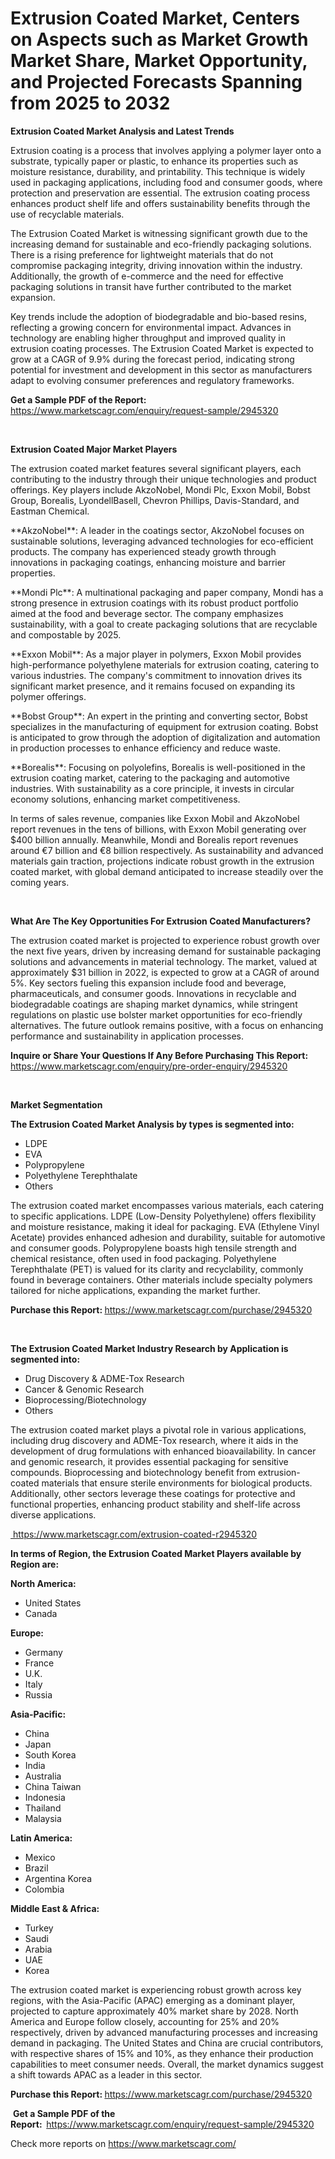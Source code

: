 <p><h1>Extrusion Coated Market, Centers on Aspects such as Market Growth Market Share, Market Opportunity, and Projected Forecasts Spanning from 2025 to 2032</h1></p><p><strong>Extrusion Coated Market Analysis and Latest Trends</strong></p>
<p><p>Extrusion coating is a process that involves applying a polymer layer onto a substrate, typically paper or plastic, to enhance its properties such as moisture resistance, durability, and printability. This technique is widely used in packaging applications, including food and consumer goods, where protection and preservation are essential. The extrusion coating process enhances product shelf life and offers sustainability benefits through the use of recyclable materials.</p><p>The Extrusion Coated Market is witnessing significant growth due to the increasing demand for sustainable and eco-friendly packaging solutions. There is a rising preference for lightweight materials that do not compromise packaging integrity, driving innovation within the industry. Additionally, the growth of e-commerce and the need for effective packaging solutions in transit have further contributed to the market expansion.</p><p>Key trends include the adoption of biodegradable and bio-based resins, reflecting a growing concern for environmental impact. Advances in technology are enabling higher throughput and improved quality in extrusion coating processes. The Extrusion Coated Market is expected to grow at a CAGR of 9.9% during the forecast period, indicating strong potential for investment and development in this sector as manufacturers adapt to evolving consumer preferences and regulatory frameworks.</p></p>
<p><strong>Get a Sample PDF of the Report:&nbsp;</strong> <a href="https://www.marketscagr.com/enquiry/request-sample/2945320?utm_campaign=3169&utm_medium=2&utm_source=Github&utm_content=ia&utm_term=11032025&utm_id=extrusion-coated">https://www.marketscagr.com/enquiry/request-sample/2945320</a></p>
<p>&nbsp;</p>
<p><strong>Extrusion Coated Major Market Players</strong></p>
<p><p>The extrusion coated market features several significant players, each contributing to the industry through their unique technologies and product offerings. Key players include AkzoNobel, Mondi Plc, Exxon Mobil, Bobst Group, Borealis, LyondellBasell, Chevron Phillips, Davis-Standard, and Eastman Chemical.</p><p>**AkzoNobel**: A leader in the coatings sector, AkzoNobel focuses on sustainable solutions, leveraging advanced technologies for eco-efficient products. The company has experienced steady growth through innovations in packaging coatings, enhancing moisture and barrier properties.</p><p>**Mondi Plc**: A multinational packaging and paper company, Mondi has a strong presence in extrusion coatings with its robust product portfolio aimed at the food and beverage sector. The company emphasizes sustainability, with a goal to create packaging solutions that are recyclable and compostable by 2025.</p><p>**Exxon Mobil**: As a major player in polymers, Exxon Mobil provides high-performance polyethylene materials for extrusion coating, catering to various industries. The company's commitment to innovation drives its significant market presence, and it remains focused on expanding its polymer offerings.</p><p>**Bobst Group**: An expert in the printing and converting sector, Bobst specializes in the manufacturing of equipment for extrusion coating. Bobst is anticipated to grow through the adoption of digitalization and automation in production processes to enhance efficiency and reduce waste.</p><p>**Borealis**: Focusing on polyolefins, Borealis is well-positioned in the extrusion coating market, catering to the packaging and automotive industries. With sustainability as a core principle, it invests in circular economy solutions, enhancing market competitiveness.</p><p>In terms of sales revenue, companies like Exxon Mobil and AkzoNobel report revenues in the tens of billions, with Exxon Mobil generating over $400 billion annually. Meanwhile, Mondi and Borealis report revenues around €7 billion and €8 billion respectively. As sustainability and advanced materials gain traction, projections indicate robust growth in the extrusion coated market, with global demand anticipated to increase steadily over the coming years.</p></p>
<p>&nbsp;</p>
<p><strong>What Are The Key Opportunities For Extrusion Coated Manufacturers?</strong></p>
<p><p>The extrusion coated market is projected to experience robust growth over the next five years, driven by increasing demand for sustainable packaging solutions and advancements in material technology. The market, valued at approximately $31 billion in 2022, is expected to grow at a CAGR of around 5%. Key sectors fueling this expansion include food and beverage, pharmaceuticals, and consumer goods. Innovations in recyclable and biodegradable coatings are shaping market dynamics, while stringent regulations on plastic use bolster market opportunities for eco-friendly alternatives. The future outlook remains positive, with a focus on enhancing performance and sustainability in application processes.</p></p>
<p><strong>Inquire or Share Your Questions If Any Before Purchasing This Report:</strong> <a href="https://www.marketscagr.com/enquiry/pre-order-enquiry/2945320?utm_campaign=3169&utm_medium=2&utm_source=Github&utm_content=ia&utm_term=11032025&utm_id=extrusion-coated">https://www.marketscagr.com/enquiry/pre-order-enquiry/2945320</a></p>
<p>&nbsp;</p>
<p><strong>Market Segmentation</strong></p>
<p><strong>The Extrusion Coated Market Analysis by types is segmented into:</strong></p>
<p><ul><li>LDPE</li><li>EVA</li><li>Polypropylene</li><li>Polyethylene Terephthalate</li><li>Others</li></ul></p>
<p><p>The extrusion coated market encompasses various materials, each catering to specific applications. LDPE (Low-Density Polyethylene) offers flexibility and moisture resistance, making it ideal for packaging. EVA (Ethylene Vinyl Acetate) provides enhanced adhesion and durability, suitable for automotive and consumer goods. Polypropylene boasts high tensile strength and chemical resistance, often used in food packaging. Polyethylene Terephthalate (PET) is valued for its clarity and recyclability, commonly found in beverage containers. Other materials include specialty polymers tailored for niche applications, expanding the market further.</p></p>
<p><strong>Purchase this Report:&nbsp;</strong><a href="https://www.marketscagr.com/purchase/2945320?utm_campaign=3169&utm_medium=2&utm_source=Github&utm_content=ia&utm_term=11032025&utm_id=extrusion-coated">https://www.marketscagr.com/purchase/2945320</a></p>
<p>&nbsp;</p>
<p><strong>The Extrusion Coated Market Industry Research by Application is segmented into:</strong></p>
<p><ul><li>Drug Discovery & ADME-Tox Research</li><li>Cancer & Genomic Research</li><li>Bioprocessing/Biotechnology</li><li>Others</li></ul></p>
<p><p>The extrusion coated market plays a pivotal role in various applications, including drug discovery and ADME-Tox research, where it aids in the development of drug formulations with enhanced bioavailability. In cancer and genomic research, it provides essential packaging for sensitive compounds. Bioprocessing and biotechnology benefit from extrusion-coated materials that ensure sterile environments for biological products. Additionally, other sectors leverage these coatings for protective and functional properties, enhancing product stability and shelf-life across diverse applications.</p></p>
<p><a href="https://www.marketscagr.com/extrusion-coated-r2945320?utm_campaign=3169&utm_medium=2&utm_source=Github&utm_content=ia&utm_term=11032025&utm_id=extrusion-coated">&nbsp;https://www.marketscagr.com/extrusion-coated-r2945320</a></p>
<p><strong>In terms of Region, the Extrusion Coated Market Players available by Region are:</strong></p>
<p>
    <p> <strong> North America: </strong>
        <ul>
            <li>United States</li>
            <li>Canada</li>
        </ul>
        </p> 
    <p> <strong> Europe: </strong>
        <ul>
            <li>Germany</li>
            <li>France</li>
            <li>U.K.</li>
            <li>Italy</li>
            <li>Russia</li>
        </ul>
        </p> 
    <p> <strong> Asia-Pacific: </strong>
        <ul>
            <li>China</li>
            <li>Japan</li>
            <li>South Korea</li>
            <li>India</li>
            <li>Australia</li>
            <li>China Taiwan</li>
            <li>Indonesia</li>
            <li>Thailand</li>
            <li>Malaysia</li>
        </ul>
        </p> 
    <p> <strong> Latin America: </strong>
        <ul>
            <li>Mexico</li>
            <li>Brazil</li>
            <li>Argentina Korea</li>
            <li>Colombia</li>
        </ul>
        </p> 
    <p> <strong> Middle East & Africa: </strong>
        <ul>
            <li>Turkey</li>
            <li>Saudi</li>
            <li>Arabia</li>
            <li>UAE</li>
            <li>Korea</li>
        </ul>
    </p>
    </p>
<p><p>The extrusion coated market is experiencing robust growth across key regions, with the Asia-Pacific (APAC) emerging as a dominant player, projected to capture approximately 40% market share by 2028. North America and Europe follow closely, accounting for 25% and 20% respectively, driven by advanced manufacturing processes and increasing demand in packaging. The United States and China are crucial contributors, with respective shares of 15% and 10%, as they enhance their production capabilities to meet consumer needs. Overall, the market dynamics suggest a shift towards APAC as a leader in this sector.</p></p>
<p><strong>Purchase this Report: </strong><a href="https://www.marketscagr.com/purchase/2945320?utm_campaign=3169&utm_medium=2&utm_source=Github&utm_content=ia&utm_term=11032025&utm_id=extrusion-coated">https://www.marketscagr.com/purchase/2945320</a></p>
<p>&nbsp;<strong>Get a Sample PDF of the Report:&nbsp;&nbsp;</strong><a href="https://www.marketscagr.com/enquiry/request-sample/2945320?utm_campaign=3169&utm_medium=2&utm_source=Github&utm_content=ia&utm_term=11032025&utm_id=extrusion-coated">https://www.marketscagr.com/enquiry/request-sample/2945320</a></p>
<p><strong></strong></p>
<p>Check more reports on <a href="https://www.marketscagr.com/?utm_campaign=3169&utm_medium=2&utm_source=Github&utm_content=ia&utm_term=11032025&utm_id=extrusion-coated">https://www.marketscagr.com/</a></p>